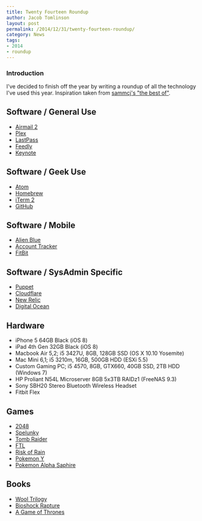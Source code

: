 ```yaml
---
title: Twenty Fourteen Roundup
author: Jacob Tomlinson
layout: post
permalink: /2014/12/31/twenty-fourteen-roundup/
category: News
tags:
- 2014
- roundup
---
```


### Introduction

I've decided to finish off the year by writing a roundup of all the technology
I've used this year. Inspiration taken from [sammcj's "the best of"][1].

## Software / General Use

 * [Airmail 2](http://airmailapp.com/)
 * [Plex](https://plex.tv/)
 * [LastPass](https://lastpass.com/)
 * [Feedly](http://feedly.com/)
 * [Keynote](https://www.apple.com/uk/mac/keynote/)

## Software / Geek Use

 * [Atom](https://atom.io/)
 * [Homebrew](http://brew.sh/)
 * [iTerm 2](http://iterm2.com/)
 * [GitHub](https://github.com/)

## Software / Mobile

 * [Alien Blue](http://www.alienblue.org/)
 * [Account Tracker](http://grahamhaley.co.uk/accounts/)
 * [FitBit](https://itunes.apple.com/gb/app/fitbit/id462638897?mt=8)

## Software / SysAdmin Specific

 * [Puppet](http://puppetlabs.com/)
 * [Cloudflare](https://www.cloudflare.com/)
 * [New Relic](http://newrelic.com/)
 * [Digital Ocean](https://www.digitalocean.com/)

## Hardware

 * iPhone 5 64GB Black (iOS 8)
 * iPad 4th Gen 32GB Black (iOS 8)
 * Macbook Air 5,2; i5 3427U, 8GB, 128GB SSD (OS X 10.10 Yosemite)
 * Mac Mini 6,1; i5 3210m, 16GB, 500GB HDD (ESXi 5.5)
 * Custom Gaming PC; i5 4570, 8GB, GTX660, 40GB SSD, 2TB HDD (Windows 7)
 * HP Proliant N54L Microserver 8GB 5x3TB RAIDz1 (FreeNAS 9.3)
 * Sony SBH20 Stereo Bluetooth Wireless Headset
 * Fitbit Flex

## Games

 * [2048](http://gabrielecirulli.github.io/2048/)
 * [Spelunky](http://www.spelunkyworld.com/)
 * [Tomb Raider](http://en.wikipedia.org/wiki/Tomb_Raider_%282013_video_game%29)
 * [FTL](http://www.ftlgame.com/)
 * [Risk of Rain](http://riskofraingame.com/)
 * [Pokemon Y](http://www.pokemonxy.com/en-us/)
 * [Pokemon Alpha Saphire](http://www.pokemonrubysapphire.com/en-us/)

## Books

 * [Wool Trilogy](http://www.amazon.co.uk/Wool-Trilogy-1-Hugh-Howey/dp/0099580489)
 * [Bioshock Rapture](http://www.amazon.co.uk/Rapture-Bioshock-John-Shirley/dp/1848567049)
 * [A Game of Thrones](http://www.amazon.co.uk/dp/B004GJXQ20)

[1]: https://github.com/sammcj/the_best_of
